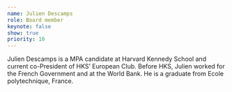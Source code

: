 ```yaml
---
name: Julien Descamps
role: Board member
keynote: false
show: true
priority: 10
---
```


Julien Descamps is a MPA candidate at Harvard Kennedy School and current co-President of HKS’ European Club. Before HKS, Julien worked for the French Government and at the World Bank. He is a graduate from Ecole polytechnique, France.